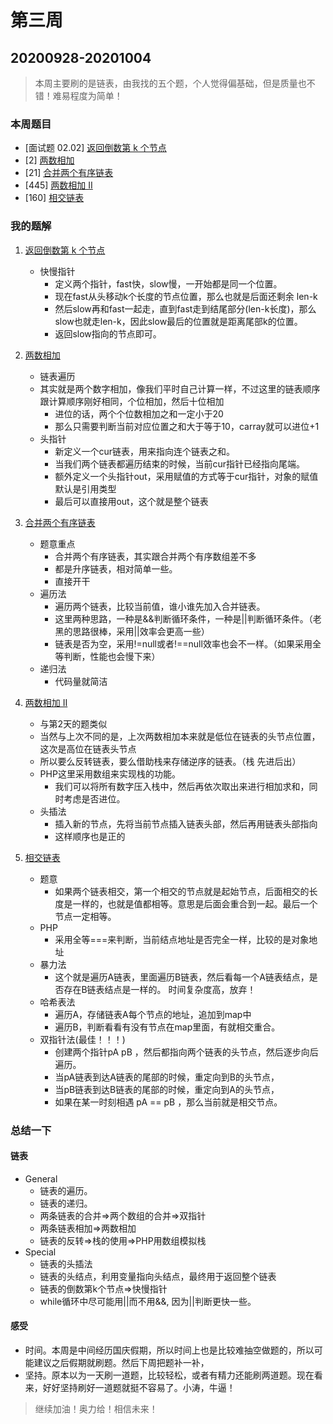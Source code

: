 # 第三周

## 20200928-20201004

> 本周主要刷的是链表，由我找的五个题，个人觉得偏基础，但是质量也不错！难易程度为简单！

### 本周题目

-  [面试题 02.02] [返回倒数第 k 个节点](https://leetcode-cn.com/problems/kth-node-from-end-of-list-lcci/)
-  [2] [两数相加](https://leetcode-cn.com/problems/add-two-numbers/description/)
-  [21] [合并两个有序链表](https://leetcode-cn.com/problems/merge-two-sorted-lists/description/)
-  [445] [两数相加 II](https://leetcode-cn.com/problems/add-two-numbers-ii)
-  [160] [相交链表](https://leetcode-cn.com/problems/intersection-of-two-linked-lists)


### 我的题解

1. [返回倒数第 k 个节点](../15-剑指offer22.链表中倒数第k个节点.php)
    - 快慢指针
      - 定义两个指针，fast快，slow慢，一开始都是同一个位置。
      - 现在fast从头移动k个长度的节点位置，那么也就是后面还剩余 len-k
      - 然后slow再和fast一起走，直到fast走到结尾部分(len-k长度)，那么slow也就走len-k，因此slow最后的位置就是距离尾部k的位置。
      - 返回slow指向的节点即可。

2. [两数相加](../16-2.两数相加.php)
    - 链表遍历
    - 其实就是两个数字相加，像我们平时自己计算一样，不过这里的链表顺序跟计算顺序刚好相同，个位相加，然后十位相加
      - 进位的话，两个个位数相加之和一定小于20
      - 那么只需要判断当前对应位置之和大于等于10，carray就可以进位+1
    - 头指针
      - 新定义一个cur链表，用来指向连个链表之和。
      - 当我们两个链表都遍历结束的时候，当前cur指针已经指向尾端。
      - 额外定义一个头指针out，采用赋值的方式等于cur指针，对象的赋值默认是引用类型
      - 最后可以直接用out，这个就是整个链表
    
3. [合并两个有序链表](../17-2.合并两个有序链表.php)
    - 题意重点
      - 合并两个有序链表，其实跟合并两个有序数组差不多
      - 都是升序链表，相对简单一些。
      - 直接开干
    - 遍历法
      - 遍历两个链表，比较当前值，谁小谁先加入合并链表。
      - 这里两种思路，一种是&&判断循环条件，一种是||判断循环条件。（老黑的思路很棒，采用||效率会更高一些）
      - 链表是否为空，采用!=null或者!==null效率也会不一样。（如果采用全等判断，性能也会慢下来）
    - 递归法
      - 代码量就简洁
       
4. [两数相加 II](../18-445.两数相加%20II.php)
    - 与第2天的题类似
    - 当然与上次不同的是，上次两数相加本来就是低位在链表的头节点位置，这次是高位在链表头节点
    - 所以要么反转链表，要么借助栈来存储逆序的链表。（栈 先进后出）
    - PHP这里采用数组来实现栈的功能。 
       - 我们可以将所有数字压入栈中，然后再依次取出来进行相加求和，同时考虑是否进位。
    - 头插法
      - 插入新的节点，先将当前节点插入链表头部，然后再用链表头部指向
      - 这样顺序也是正的
       
5. [相交链表](../19-160.相交链表.php)
    - 题意
      - 如果两个链表相交，第一个相交的节点就是起始节点，后面相交的长度是一样的，也就是值都相等。意思是后面会重合到一起。最后一个节点一定相等。
    - PHP
      - 采用全等===来判断，当前结点地址是否完全一样，比较的是对象地址
    - 暴力法
      - 这个就是遍历A链表，里面遍历B链表，然后看每一个A链表结点，是否存在B链表结点是一样的。 时间复杂度高，放弃！
    - 哈希表法
      - 遍历A，存储链表A每个节点的地址，追加到map中
      - 遍历B，判断看看有没有节点在map里面，有就相交重合。
    - 双指针法(最佳！！！)
      - 创建两个指针pA pB ，然后都指向两个链表的头节点，然后逐步向后遍历。
      - 当pA链表到达A链表的尾部的时候，重定向到B的头节点，
      - 当pB链表到达B链表的尾部的时候，重定向到A的头节点，
      - 如果在某一时刻相遇 pA == pB ，那么当前就是相交节点。
       

### 总结一下

#### 链表

- General
  - 链表的遍历。
  - 链表的递归。
  - 两条链表的合并=>两个数组的合并=>双指针
  - 两条链表相加=>两数相加
  - 链表的反转=>栈的使用=>PHP用数组模拟栈
- Special
  - 链表的头插法
  - 链表的头结点，利用变量指向头结点，最终用于返回整个链表
  - 链表的倒数第k个节点=>快慢指针
  - while循环中尽可能用||而不用&&, 因为||判断更快一些。

#### 感受

- 时间。本周是中间经历国庆假期，所以时间上也是比较难抽空做题的，所以可能建议之后假期就刷题。然后下周把题补一补，
- 坚持。原本以为一天刷一道题，比较轻松，或者有精力还能刷两道题。现在看来，好好坚持刷好一道题就挺不容易了。小涛，牛逼！



> 继续加油！奥力给！相信未来！